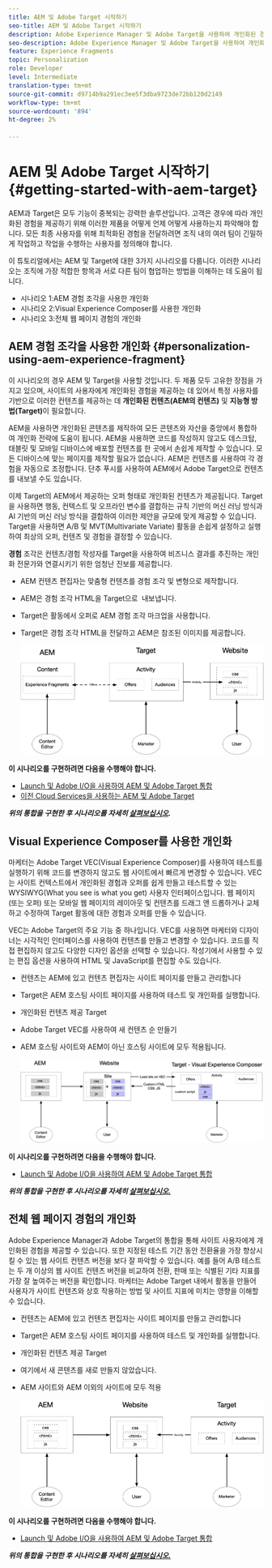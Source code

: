 ```yaml
---
title: AEM 및 Adobe Target 시작하기
seo-title: AEM 및 Adobe Target 시작하기
description: Adobe Experience Manager 및 Adobe Target을 사용하여 개인화된 경험을 제작 및 전달하는 방법을 소개하는 종합적인 자습서입니다. 이 자습서에서는 엔드 투 엔드 프로세스와 관련된 다양한 성향과 이들이 어떻게 서로 협업하는지도 살펴봅니다
seo-description: Adobe Experience Manager 및 Adobe Target을 사용하여 개인화된 경험을 제작 및 전달하는 방법을 소개하는 종합적인 자습서입니다. 이 자습서에서는 엔드 투 엔드 프로세스와 관련된 다양한 성향과 이들이 어떻게 서로 협업하는지도 살펴봅니다
feature: Experience Fragments
topic: Personalization
role: Developer
level: Intermediate
translation-type: tm+mt
source-git-commit: d9714b9a291ec3ee5f3dba9723de72bb120d2149
workflow-type: tm+mt
source-wordcount: '894'
ht-degree: 2%

---
```



# AEM 및 Adobe Target 시작하기 {#getting-started-with-aem-target}

AEM과 Target은 모두 기능이 중복되는 강력한 솔루션입니다. 고객은 경우에 따라 개인화된 경험을 제공하기 위해 이러한 제품을 어떻게 언제 어떻게 사용하는지 파악해야 합니다. 모든 최종 사용자를 위해 최적화된 경험을 전달하려면 조직 내의 여러 팀이 긴밀하게 작업하고 작업을 수행하는 사용자를 정의해야 합니다.

이 튜토리얼에서는 AEM 및 Target에 대한 3가지 시나리오를 다룹니다. 이러한 시나리오는 조직에 가장 적합한 항목과 서로 다른 팀이 협업하는 방법을 이해하는 데 도움이 됩니다.

* 시나리오 1:AEM 경험 조각을 사용한 개인화
* 시나리오 2:Visual Experience Composer를 사용한 개인화
* 시나리오 3:전체 웹 페이지 경험의 개인화

## AEM 경험 조각을 사용한 개인화 {#personalization-using-aem-experience-fragment}

이 시나리오의 경우 AEM 및 Target을 사용할 것입니다. 두 제품 모두 고유한 장점을 가지고 있으며, 사이트의 사용자에게 개인화된 경험을 제공하는 데 있어서 특정 사용자를 기반으로 이러한 컨텐츠를 제공하는 데 **개인화된 컨텐츠(AEM의 컨텐츠)** 및 **지능형 방법(Target)**&#x200B;이 필요합니다.

AEM을 사용하면 개인화된 콘텐츠를 제작하여 모든 콘텐츠와 자산을 중앙에서 통합하여 개인화 전략에 도움이 됩니다. AEM을 사용하면 코드를 작성하지 않고도 데스크탑, 태블릿 및 모바일 디바이스에 배포할 컨텐츠를 한 곳에서 손쉽게 제작할 수 있습니다. 모든 디바이스에 맞는 페이지를 제작할 필요가 없습니다. AEM은 컨텐츠를 사용하여 각 경험을 자동으로 조정합니다. 단추 푸시를 사용하여 AEM에서 Adobe Target으로 컨텐츠를 내보낼 수도 있습니다.

이제 Target의 AEM에서 제공하는 오퍼 형태로 개인화된 컨텐츠가 제공됩니다. Target을 사용하면 행동, 컨텍스트 및 오프라인 변수를 결합하는 규칙 기반의 머신 러닝 방식과 AI 기반의 머신 러닝 방식을 결합하여 이러한 제안을 규모에 맞게 제공할 수 있습니다.  Target을 사용하면 A/B 및 MVT(Multivariate Variate) 활동을 손쉽게 설정하고 실행하여 최상의 오퍼, 컨텐츠 및 경험을 결정할 수 있습니다.

**경험** 조각은 컨텐츠/경험 작성자를 Target을 사용하여 비즈니스 결과를 추진하는 개인화 전문가와 연결시키기 위한 엄청난 진보를 제공합니다.

* AEM 컨텐츠 편집자는 맞춤형 컨텐츠를 경험 조각 및 변형으로 제작합니다.
* AEM은 경험 조각 HTML을 Target으로 &#x200B; 내보냅니다.
* Target&#x200B;은 활동에서 오퍼로 AEM 경험 조각 마크업을 사용합니다.
* Target은 경험 조각 HTML을 전달하고 AEM은 참조된 이미지를 제공합니다.

   ![경험 조각 다이어그램을 사용한 개인화](assets/personalization-use-case-1/use-case-1-diagram.png)

**이 시나리오를 구현하려면 다음을 수행해야 합니다.**

* [Launch 및 Adobe I/O을 사용하여 AEM 및 Adobe Target 통합](./implementation.md#integrating-aem-target-options)
* [이전 Cloud Services을 사용하는 AEM 및 Adobe Target](./implementation.md#integrating-aem-target-options)

***위의 통합을 구현한 후 시나리오를 자세히  [살펴보십시오](./personalization-use-case-1.md).***

## Visual Experience Composer를 사용한 개인화

마케터는 Adobe Target VEC(Visual Experience Composer)를 사용하여 테스트를 실행하기 위해 코드를 변경하지 않고도 웹 사이트에서 빠르게 변경할 수 있습니다. VEC는 사이트 컨텍스트에서 개인화된 경험과 오퍼를 쉽게 만들고 테스트할 수 있는 WYSIWYG(What you see is what you get) 사용자 인터페이스입니다. 웹 페이지(또는 오퍼) 또는 모바일 웹 페이지의 레이아웃 및 컨텐츠를 드래그 앤 드롭하거나 교체하고 수정하여 Target 활동에 대한 경험과 오퍼를 만들 수 있습니다.

VEC는 Adobe Target의 주요 기능 중 하나입니다. VEC를 사용하면 마케터와 디자이너는 시각적인 인터페이스를 사용하여 컨텐츠를 만들고 변경할 수 있습니다. 코드를 직접 편집하지 않고도 다양한 디자인 옵션을 선택할 수 있습니다. 작성기에서 사용할 수 있는 편집 옵션을 사용하여 HTML 및 JavaScript를 편집할 수도 있습니다.

* 컨텐츠는 AEM에 있고 컨텐츠 편집자는 사이트 페이지를 만들고 관리합니다
* Target은 AEM 호스팅 사이트 페이지를 사용하여 테스트 및 개인화를 실행합니다.
* 개인화된 컨텐츠 제공 Target
* Adobe Target VEC를 사용하여 새 컨텐츠 순 만들기
* AEM 호스팅 사이트와 AEM이 아닌 호스팅 사이트에 모두 적용됩니다.

   ![Visual Experience Composer 다이어그램을 사용한 개인화](assets/personalization-use-case-3/use-case-diagram-3.png)

**이 시나리오를 구현하려면 다음을 수행해야 합니다.**

* [Launch 및 Adobe I/O을 사용하여 AEM 및 Adobe Target 통합](./implementation.md#integrating-aem-target-options)

***위의 통합을 구현한 후 시나리오를 자세히  [살펴보십시오.](./personalization-use-case-3.md)***

## 전체 웹 페이지 경험의 개인화

Adobe Experience Manager과 Adobe Target의 통합을 통해 사이트 사용자에게 개인화된 경험을 제공할 수 있습니다. 또한 지정된 테스트 기간 동안 전환율을 가장 향상시킬 수 있는 웹 사이트 컨텐츠 버전을 보다 잘 파악할 수 있습니다. 예를 들어 A/B 테스트는 두 개 이상의 웹 사이트 컨텐츠 버전을 비교하여 전환, 판매 또는 식별된 기타 지표를 가장 잘 높여주는 버전을 확인합니다. 마케터는 Adobe Target 내에서 활동을 만들어 사용자가 사이트 컨텐츠와 상호 작용하는 방법 및 사이트 지표에 미치는 영향을 이해할 수 있습니다.

* 컨텐츠는 AEM에 있고 컨텐츠 편집자는 사이트 페이지를 만들고 관리합니다
* Target은 AEM 호스팅 사이트 페이지를 사용하여 테스트 및 개인화를 실행합니다.
* 개인화된 컨텐츠 제공 Target
* 여기에서 새 콘텐츠를 새로 만들지 않았습니다.
* AEM 사이트와 AEM 이외의 사이트에 모두 적용

   ![다이어그램](assets/personalization-use-case-2/use-case-2-diagram.png)

**이 시나리오를 구현하려면 다음을 수행해야 합니다.**

* [Launch 및 Adobe I/O을 사용하여 AEM 및 Adobe Target 통합](./implementation.md#integrating-aem-target-options)

***위의 통합을 구현한 후 시나리오를 자세히  [살펴보십시오.](./personalization-use-case-2.md)***
